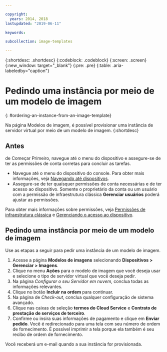 ```yaml
---

copyright:
  years: 2014, 2018
lastupdated: "2019-06-11"

keywords:

subcollection: image-templates

---
```


{:shortdesc: .shortdesc}
{:codeblock: .codeblock}
{:screen: .screen}
{:new_window: target="_blank"}
{:pre: .pre}
{:table: .aria-labeledby="caption"}


# Pedindo uma instância por meio de um modelo de imagem
{: #ordering-an-instance-from-an-image-template}

Na página Modelos de imagem, é possível provisionar uma instância de servidor virtual por meio de um modelo de imagem.
{:shortdesc}

## Antes
de Começar
Primeiro, navegue até o menu do dispositivo e assegure-se de ter as permissões de conta corretas para concluir as tarefas.

* Navegue até o menu do dispositivo do console. Para obter mais informações, veja [Navegando até dispositivos](/docs/infrastructure/image-templates?topic=virtual-servers-navigating-devices).
* Assegure-se de ter quaisquer permissões de conta necessárias e de ter acesso ao dispositivo. Somente o proprietário da conta ou um usuário com a permissão de infraestrutura clássica **Gerenciar usuários** poderá ajustar as permissões.

Para obter mais informações sobre permissões, veja [Permissões de infraestrutura clássica](/docs/iam?topic=iam-infrapermission#infrapermission) e [Gerenciando o acesso ao dispositivo](/docs/vsi?topic=virtual-servers-managing-device-access).

## Pedindo uma instância por meio de um modelo de imagem

Use as etapas a seguir para pedir uma instância de um modelo de imagem.

1. Acesse a página **Modelos de imagens** selecionando **Dispositivos > Gerenciar > Imagens**.
2. Clique no menu **Ações** para o modelo de imagem que você deseja usar e selecione o tipo de servidor virtual que você deseja pedir.
3. Na página _Configurar o seu Servidor em nuvem_, conclua todas as informações relevantes.
4. Clique no botão **Incluir na ordem** para continuar.
5. Na página de _Check-out_, conclua qualquer configuração de sistema avançado.
6. Clique nas caixas de seleção **termos do Cloud Service** e **Contrato de prestação de serviços de terceiro**.
7. Confirme ou insira suas informações de pagamento e clique em **Enviar pedido**. Você é redirecionado para uma tela com seu número de ordem de fornecimento. É possível imprimir a tela porque ela também é seu recibo de ordem de fornecimento.

Você receberá um e-mail quando a sua instância for provisionada.
